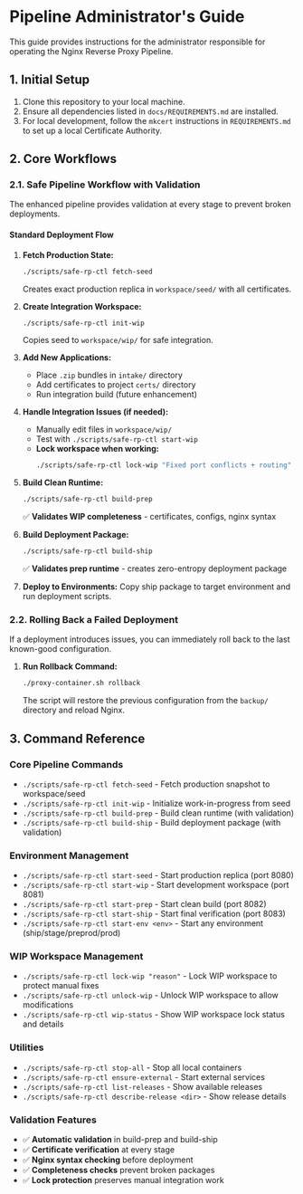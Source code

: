 # Pipeline Administrator's Guide

This guide provides instructions for the administrator responsible for operating the Nginx Reverse Proxy Pipeline.

## 1. Initial Setup

1.  Clone this repository to your local machine.
2.  Ensure all dependencies listed in `docs/REQUIREMENTS.md` are installed.
3.  For local development, follow the `mkcert` instructions in `REQUIREMENTS.md` to set up a local Certificate Authority.

## 2. Core Workflows

### 2.1. Safe Pipeline Workflow with Validation

The enhanced pipeline provides validation at every stage to prevent broken deployments.

#### Standard Deployment Flow
1.  **Fetch Production State:**
    ```bash
    ./scripts/safe-rp-ctl fetch-seed
    ```
    Creates exact production replica in `workspace/seed/` with all certificates.

2.  **Create Integration Workspace:**
    ```bash
    ./scripts/safe-rp-ctl init-wip
    ```
    Copies seed to `workspace/wip/` for safe integration.

3.  **Add New Applications:**
    - Place `.zip` bundles in `intake/` directory
    - Add certificates to project `certs/` directory
    - Run integration build (future enhancement)

4.  **Handle Integration Issues (if needed):**
    - Manually edit files in `workspace/wip/`
    - Test with `./scripts/safe-rp-ctl start-wip`
    - **Lock workspace when working:**
      ```bash
      ./scripts/safe-rp-ctl lock-wip "Fixed port conflicts + routing"
      ```

5.  **Build Clean Runtime:**
    ```bash
    ./scripts/safe-rp-ctl build-prep
    ```
    ✅ **Validates WIP completeness** - certificates, configs, nginx syntax

6.  **Build Deployment Package:**
    ```bash
    ./scripts/safe-rp-ctl build-ship
    ```
    ✅ **Validates prep runtime** - creates zero-entropy deployment package

7.  **Deploy to Environments:**
    Copy ship package to target environment and run deployment scripts.

### 2.2. Rolling Back a Failed Deployment

If a deployment introduces issues, you can immediately roll back to the last known-good configuration.

1.  **Run Rollback Command:**
    ```bash
    ./proxy-container.sh rollback
    ```
    The script will restore the previous configuration from the `backup/` directory and reload Nginx.

## 3. Command Reference

### Core Pipeline Commands
- `./scripts/safe-rp-ctl fetch-seed` - Fetch production snapshot to workspace/seed
- `./scripts/safe-rp-ctl init-wip` - Initialize work-in-progress from seed
- `./scripts/safe-rp-ctl build-prep` - Build clean runtime (with validation)
- `./scripts/safe-rp-ctl build-ship` - Build deployment package (with validation)

### Environment Management  
- `./scripts/safe-rp-ctl start-seed` - Start production replica (port 8080)
- `./scripts/safe-rp-ctl start-wip` - Start development workspace (port 8081)
- `./scripts/safe-rp-ctl start-prep` - Start clean build (port 8082)
- `./scripts/safe-rp-ctl start-ship` - Start final verification (port 8083)
- `./scripts/safe-rp-ctl start-env <env>` - Start any environment (ship/stage/preprod/prod)

### WIP Workspace Management
- `./scripts/safe-rp-ctl lock-wip "reason"` - Lock WIP workspace to protect manual fixes
- `./scripts/safe-rp-ctl unlock-wip` - Unlock WIP workspace to allow modifications
- `./scripts/safe-rp-ctl wip-status` - Show WIP workspace lock status and details

### Utilities
- `./scripts/safe-rp-ctl stop-all` - Stop all local containers
- `./scripts/safe-rp-ctl ensure-external` - Start external services
- `./scripts/safe-rp-ctl list-releases` - Show available releases
- `./scripts/safe-rp-ctl describe-release <dir>` - Show release details

### Validation Features
- ✅ **Automatic validation** in build-prep and build-ship
- ✅ **Certificate verification** at every stage  
- ✅ **Nginx syntax checking** before deployment
- ✅ **Completeness checks** prevent broken packages
- ✅ **Lock protection** preserves manual integration work